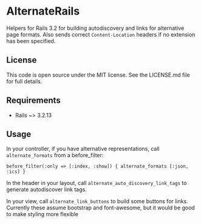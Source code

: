 # AlternateRails

Helpers for Rails 3.2 for building autodiscovery and links for alternative page formats. Also sends correct `Content-Location` headers if no extension has been specified.

## License

This code is open source under the MIT license. See the LICENSE.md file for 
full details.

## Requirements

* Rails ~> 3.2.13

## Usage

In your controller, if you have alternative representations, call ```alternate_formats``` 
from a before_filter:

```before_filter(:only => [:index, :show]) { alternate_formats [:json, :ics] }```

In the header in your layout, call `alternate_auto_discovery_link_tags` to generate
autodiscover link tags.

In your view, call `alternate_link_buttons` to build some buttons for links. Currently these 
assume bootstrap and font-awesome, but it would be good to make styling more flexible